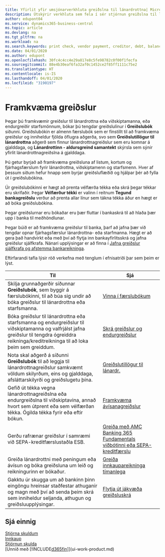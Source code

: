 ```yaml
---
title: Yfirlit yfir umsjónarverkhluta greiðslna til lánardrottna| Microsoft Docs
description: Útskýrir verkhluta sem fela í sér stjórnun greiðslna til lánardrottna, eins og að bóka greiðslulínur og sækja yfirlit fyrir gjaldfallna stöðu.
author: edupont04
ms.service: dynamics365-business-central
ms.topic: article
ms.devlang: na
ms.tgt_pltfrm: na
ms.workload: na
ms.search.keywords: print check, vendor payment, creditor, debt, balance due, AP
ms.date: 04/01/2020
ms.author: edupont
ms.openlocfilehash: 30fc4c4cc4e29a817e8c5fe98782c0f00f1fecfa
ms.sourcegitcommit: 88e4b30eaf6fa32af0c1452ce2f85ff1111c75e2
ms.translationtype: HT
ms.contentlocale: is-IS
ms.lasthandoff: 04/01/2020
ms.locfileid: "3190197"
---
```

# <a name="making-payments"></a>Framkvæma greiðslur

Þegar þú framkvæmir greiðslur til lánardrottna eða viðskiptamanna, eða endurgreiðir starfsmönnum, bókar þú tengdar greiðslulínur í **Greiðslubók** síðunni. Greiðslubókin er almenn færslubók sem er fínstillt til að framkvæma greiðslur og inniheldur fjölda öflugra aðgerða, svo sem **Greiðslutillögur til lánardrottna** aðgerð sem finnur lánardrottnagreiðslur sem eru komnar á gjalddaga, og **Lánardrottinn - aldursgreind samantekt** skýrsla sem sýnir yfirlit lánardrottnagreiðslna á gjalddaga.  

Þú getur byrjað að framkvæma greiðsluna af listum, kortum og fjárhagsfærslum fyrir lánardrottna, viðskiptamenn og starfsmenn. Hver af þessum síðum hefur hnapp sem byrjar greiðsluflæðið og hjálpar þér að fylla út í greiðslubókina.  

Úr greiðslubókinni er hægt að prenta vélfærða tékka eða skrá þegar tékkar eru skrifaðir. Þegar **Vélfærður tékki** er valinn í reitnum **Tegund bankagreiðslu** verður að prenta allar línur sem tákna tékka áður en hægt er að bóka greiðslubókina.

Þegar greiðslurnar eru bókaðar eru þær fluttar í bankaskrá til að hlaða þær upp í banka til meðhöndlunar.

Þegar búið er að framkvæma greiðslur til banka, þarf að jafna þær við tengdar opnar fjárhagsfærslur lánardrottna- eða starfmanna. Hægt er að gera það handvirkt eða með því að flytja inn bankayfirlitsskrá og jafna greiðslur sjálfkrafa. Nánari upplýsingar er að finna í [Jafna greiðslur sjálfkrafa og afstemma bankareikninga](receivables-apply-payments-auto-reconcile-bank-accounts.md).

Eftirfarandi tafla lýsir röð verkefna með tenglum í efnisatriði þar sem þeim er lýst.

| Til | Sjá |
| --- | --- |
|Skilja grunnaðgerðir síðunnar **Greiðslubók**, sem byggir á færslubókinni, til að búa sig undir að bóka greiðslur til lánardrottna eða starfsmanna.|[Vinna í færslubókum](ui-work-general-journals.md)|
|Bóka greiðslur til lánardrottna eða starfsmanna og endurgreiðslur til viðskiptamanna og valfrjálst jafna greiðslur til tengdra ógreiddra reikninga/kreditreikninga til að loka þeim sem greiddum.|[Skrá greiðslur og endurgreiðslur](payables-how-post-payments-refunds.md)|
| Nota skal aðgerð á síðunni **Greiðslubók** til að leggja til lánardrottnagreiðslur samkvæmt völdum skilyrðum, eins og gjalddaga, afsláttarskilyrði og greiðslugetu þína. |[Greiðslutillögur til lánardr.](payables-how-suggest-vendor-payments.md) |
| Gefið út tékka vegna lánardrottnagreiðslna eða endurgreiðslna til viðskiptavina, annað hvort sem útprent eða sem vélfærðan tékka. Ógilda tékka fyrir eða eftir bókun. |[Framkvæma ávísanagreiðslur](payables-how-work-checks.md) |
|Gerðu rafrænar greiðslur í samræmi við SEPA-kreditfærslustaðla ESB.|[Greiða með AMC Banking 365 Fundamentals viðbótinni eða SEPA-kreditfærslu](finance-make-payments-with-bank-data-conversion-service-or-sepa-credit-transfer.md)|
| Greiða lánardrottni með peningum eða ávísun og bóka greiðsluna um leið og reikningurinn er bókaður. |[Greiða innkaupareikninga tímanlega](finance-how-to-settle-purchase-invoices-promptly.md) |
| Gakktu úr skugga um að bankinn þinn eingöngu hreinsar staðfestar athuganir og magn með því að senda þeim skrá sem inniheldur seljanda, athugun og greiðsluupplýsingar. |[Flytja út jákvæða greiðsluskrá](finance-how-positive-pay.md) |

## <a name="see-also"></a>Sjá einnig
[Stjórna skuldum](payables-manage-payables.md)  
[Innkaup](purchasing-manage-purchasing.md)  
[Stjórnun skulda](receivables-manage-receivables.md)  
[Unnið með [!INCLUDE[d365fin](includes/d365fin_md.md)]](ui-work-product.md)  
